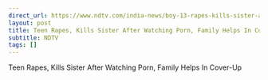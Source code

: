 ```yaml
---
direct_url: https://www.ndtv.com/india-news/boy-13-rapes-kills-sister-after-watching-porn-family-helps-in-cover-up-6200411
layout: post
title: Teen Rapes, Kills Sister After Watching Porn, Family Helps In Cover-Up
subtitle: NDTV
tags: []
---
```


Teen Rapes, Kills Sister After Watching Porn, Family Helps In Cover-Up
